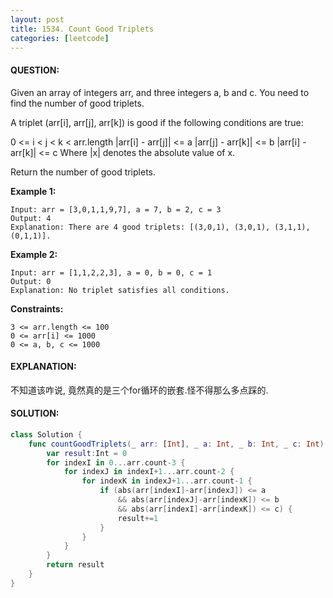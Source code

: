 ```yaml
---
layout: post
title: 1534. Count Good Triplets
categories: [leetcode]
---
```

#### QUESTION:
Given an array of integers arr, and three integers a, b and c. You need to find the number of good triplets.

A triplet (arr[i], arr[j], arr[k]) is good if the following conditions are true:

0 <= i < j < k < arr.length
|arr[i] - arr[j]| <= a
|arr[j] - arr[k]| <= b
|arr[i] - arr[k]| <= c
Where |x| denotes the absolute value of x.

Return the number of good triplets.

 

__Example 1:__
```
Input: arr = [3,0,1,1,9,7], a = 7, b = 2, c = 3
Output: 4
Explanation: There are 4 good triplets: [(3,0,1), (3,0,1), (3,1,1), (0,1,1)].
```
__Example 2:__
```
Input: arr = [1,1,2,2,3], a = 0, b = 0, c = 1
Output: 0
Explanation: No triplet satisfies all conditions.
```

__Constraints:__
```
3 <= arr.length <= 100
0 <= arr[i] <= 1000
0 <= a, b, c <= 1000
```
#### EXPLANATION:

不知道该咋说, 竟然真的是三个for循环的嵌套.怪不得那么多点踩的. 

#### SOLUTION:
```swift
class Solution {
    func countGoodTriplets(_ arr: [Int], _ a: Int, _ b: Int, _ c: Int) -> Int {
        var result:Int = 0
        for indexI in 0...arr.count-3 {
            for indexJ in indexI+1...arr.count-2 {
                for indexK in indexJ+1...arr.count-1 {
                    if (abs(arr[indexI]-arr[indexJ]) <= a
                        && abs(arr[indexJ]-arr[indexK]) <= b
                        && abs(arr[indexI]-arr[indexK]) <= c) {
                        result+=1
                    }
                }
            }
        }
        return result
    }
}
```
